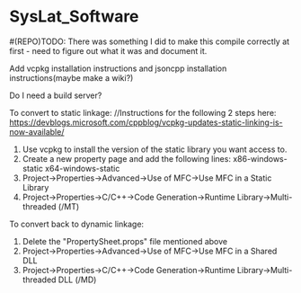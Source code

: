 # SysLat_Software

#(REPO)TODO:
There was something I did to make this compile correctly at first - need to figure out what it was and document it.

Add vcpkg installation instructions and jsoncpp installation instructions(maybe make a wiki?)

Do I need a build server?


To convert to static linkage:
  //Instructions for the following 2 steps here: https://devblogs.microsoft.com/cppblog/vcpkg-updates-static-linking-is-now-available/
  1. Use vcpkg to install the version of the static library you want access to.
  2. Create a new property page and add the following lines:
       <PropertyGroup Label="Globals">
        <VcpkgTriplet Condition="'$(Platform)'=='Win32'">x86-windows-static</VcpkgTriplet>
        <VcpkgTriplet Condition="'$(Platform)'=='x64'">x64-windows-static</VcpkgTriplet>
        </PropertyGroup>
  3. Project->Properties->Advanced->Use of MFC->Use MFC in a Static Library
  4. Project->Properties->C/C++->Code Generation->Runtime Library->Multi-threaded (/MT)
  
To convert back to dynamic linkage:
  1. Delete the "PropertySheet.props" file mentioned above
  2. Project->Properties->Advanced->Use of MFC->Use MFC in a Shared DLL
  3. Project->Properties->C/C++->Code Generation->Runtime Library->Multi-threaded DLL (/MD)
